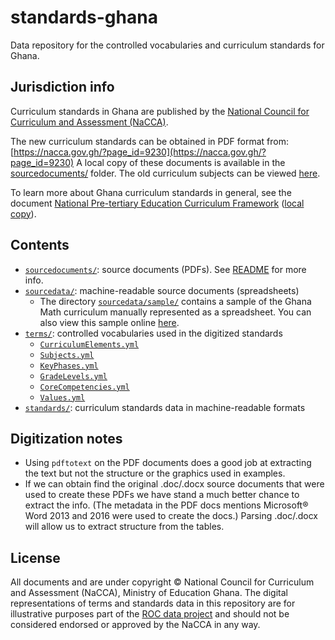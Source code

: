 # standards-ghana
Data repository for the controlled vocabularies and curriculum standards for Ghana.


Jurisdiction info
-----------------
Curriculum standards in Ghana are published by the
[National Council for Curriculum and Assessment (NaCCA)](https://nacca.gov.gh).

The new curriculum standards can be obtained in PDF format from:
[https://nacca.gov.gh/?page_id=9230](https://nacca.gov.gh/?page_id=9230)
A local copy of these documents is available in the [sourcedocuments/](./sourcedocuments/) folder.
The old curriculum subjects can be viewed [here](https://nacca.gov.gh/?page_id=8627).

To learn more about Ghana curriculum standards in general, see the document
[National Pre-tertiary Education Curriculum Framework](https://nacca.gov.gh/wp-content/uploads/2019/04/National-Pre-tertiary-Education-Curriculum-Framework-final.pdf)
([local copy](./sourcedocuments/National-Pre-tertiary-Education-Curriculum-Framework-final.pdf)).


Contents
--------
- [`sourcedocuments/`](./sourcedocuments): source documents (PDFs).
  See [README](./sourcedocuments/README.md) for more info.
- [`sourcedata/`](./sourcedata): machine-readable source documents (spreadsheets)
  - The directory [`sourcedata/sample/`](./sourcedata/sample) contains a sample
    of the Ghana Math curriculum manually represented as a spreadsheet.
    You can also view this sample online [here](https://docs.google.com/spreadsheets/d/1q63to3emq6KypRncchkb6aYPgu--_Wq848BGhypXiqk/edit#gid=0).
- [`terms/`](./terms): controlled vocabularies used in the digitized standards
  - [`CurriculumElements.yml`](./terms/CurriculumElements.yml)
  - [`Subjects.yml`](./terms/Subjects.yml)
  - [`KeyPhases.yml`](./terms/KeyPhases.yml)
  - [`GradeLevels.yml`](./terms/GradeLevels.yml)
  - [`CoreCompetencies.yml`](./terms/CoreCompetencies.yml)
  - [`Values.yml`](./terms/Values.yml)
- [`standards/`](./standards): curriculum standards data in machine-readable formats


Digitization notes
------------------
- Using `pdftotext` on the PDF documents does a good job at extracting the text
  but not the structure or the graphics used in examples.
- If we can obtain find the original .doc/.docx source documents that were used
  to create these PDFs we have stand a much better chance to extract the info.
  (The metadata in the PDF docs mentions Microsoft® Word 2013 and 2016 were used
  to create the docs.) Parsing .doc/.docx will allow us to extract structure from the tables.


License
-------
All documents and are under copyright © National Council for Curriculum and Assessment (NaCCA), Ministry of Education Ghana.
The digital representations of terms and standards data in this repository are
for illustrative purposes part of the [ROC data project](https://rocdata.global/)
and should not be considered endorsed or approved by the NaCCA in any way.
